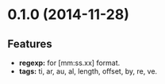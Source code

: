 # 0.1.0 (2014-11-28)

## Features

- **regexp:** for [mm:ss.xx] format.
- **tags:** ti, ar, au, al, length, offset, by, re, ve.

